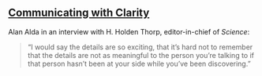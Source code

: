 ## [Communicating with Clarity](https://www.science.org/doi/10.1126/science.ade8683)

Alan Alda in an interview with H. Holden Thorp, editor-in-chief of <em>Science</em>:


> “I would say the details are so exciting, that it’s hard not to remember that the details are not as meaningful to the person you’re talking to if that person hasn’t been at your side while you’ve been discovering.” 

